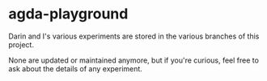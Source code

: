 agda-playground
===============

Darin and I's various experiments are stored in the various branches of this project.

None are updated or maintained anymore, but if you're curious, feel free to ask about the details of any experiment.
